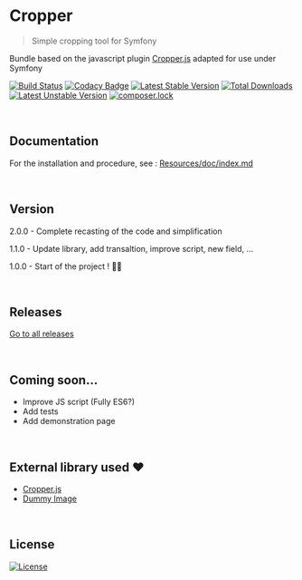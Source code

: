 # Cropper
> Simple cropping tool for Symfony

Bundle based on the javascript plugin [Cropper.js](https://github.com/fengyuanchen/cropperjs) adapted for use under Symfony

[![Build Status](https://travis-ci.org/breithbarbot/cropper.svg?branch=master)](https://travis-ci.org/breithbarbot/cropper)
[![Codacy Badge](https://api.codacy.com/project/badge/Grade/7c64e04f795e49f681b823b7461c41c6)](https://www.codacy.com/app/breithbarbot/cropper)
[![Latest Stable Version](https://poser.pugx.org/breithbarbot/cropper/v/stable)](https://packagist.org/packages/breithbarbot/cropper)
[![Total Downloads](https://poser.pugx.org/breithbarbot/cropper/downloads)](https://packagist.org/packages/breithbarbot/cropper)
[![Latest Unstable Version](https://poser.pugx.org/breithbarbot/cropper/v/unstable)](https://packagist.org/packages/breithbarbot/cropper)
[![composer.lock](https://poser.pugx.org/breithbarbot/cropper/composerlock)](https://packagist.org/packages/breithbarbot/cropper)

<br>

## Documentation

For the installation and procedure, see : [Resources/doc/index.md](Resources/doc/index.md)

<br>

## Version

2.0.0 - Complete recasting of the code and simplification

1.1.0 - Update library, add transaltion, improve script, new field, ...

1.0.0 - Start of the project ! 🎉🎊

<br>

## Releases

[Go to all releases](https://github.com/breithbarbot/cropper/releases)

<br>

## Coming soon...
* Improve JS script (Fully ES6?)
* Add tests
* Add demonstration page

<br>

## External library used ❤️
- [Cropper.js](https://github.com/fengyuanchen/cropperjs)
- [Dummy Image](https://github.com/shaneriley/dummy_image)


<br>

## License

[![License](https://poser.pugx.org/breithbarbot/cropper/license)](https://github.com/breithbarbot/Cropper/blob/master/LICENSE)
